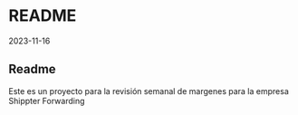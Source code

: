 README
================
2023-11-16

## Readme

Este es un proyecto para la revisión semanal de margenes para la empresa
Shippter Forwarding

